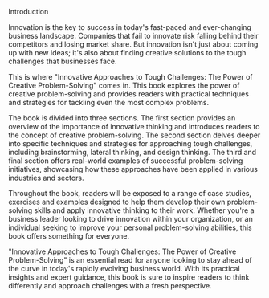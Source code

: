 Introduction

Innovation is the key to success in today's fast-paced and ever-changing business landscape. Companies that fail to innovate risk falling behind their competitors and losing market share. But innovation isn't just about coming up with new ideas; it's also about finding creative solutions to the tough challenges that businesses face.

This is where "Innovative Approaches to Tough Challenges: The Power of Creative Problem-Solving" comes in. This book explores the power of creative problem-solving and provides readers with practical techniques and strategies for tackling even the most complex problems.

The book is divided into three sections. The first section provides an overview of the importance of innovative thinking and introduces readers to the concept of creative problem-solving. The second section delves deeper into specific techniques and strategies for approaching tough challenges, including brainstorming, lateral thinking, and design thinking. The third and final section offers real-world examples of successful problem-solving initiatives, showcasing how these approaches have been applied in various industries and sectors.

Throughout the book, readers will be exposed to a range of case studies, exercises and examples designed to help them develop their own problem-solving skills and apply innovative thinking to their work. Whether you're a business leader looking to drive innovation within your organization, or an individual seeking to improve your personal problem-solving abilities, this book offers something for everyone.

"Innovative Approaches to Tough Challenges: The Power of Creative Problem-Solving" is an essential read for anyone looking to stay ahead of the curve in today's rapidly evolving business world. With its practical insights and expert guidance, this book is sure to inspire readers to think differently and approach challenges with a fresh perspective.
